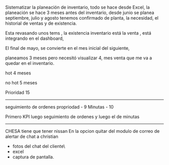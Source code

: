 
Sistematizar la planeación de inventario, todo se hace desde Excel, la planeación se hace 3 meses antes del inventario, desde junio se planea septiembre, julio y agosto tenemos confirmado de planta, la necesidad, el historial de ventas y de existencia.


Esta revasando unos tems , la existencia inventario está la venta , está integrando en el dashboard, 



El final de mayo, se convierte en el mes inicial del siguiente, 


planeamos 3 meses pero necesitó visualizar 4, mes venta que me va a quedar en el inventario.

hot 4 meses

no hot 5 meses

Prioridad 15

----

seguimiento de ordenes propriodad  - 9
Minutas - 10

Primero KPI
luego seguimiento de ordenes y luego el de minutas

----

CHESA tiene que tener nissan
En la opcion 
quitar del modulo de correo de alertar de chat a christian

- fotos del chat del cliente\
- excel 
- captura de pantalla. 


